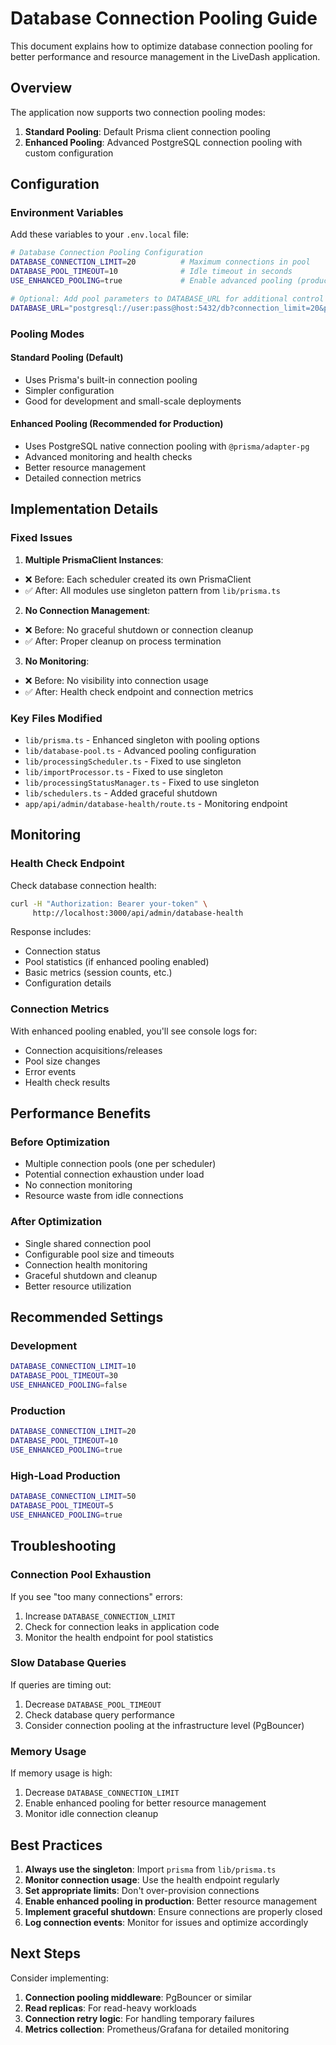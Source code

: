 # Database Connection Pooling Guide

This document explains how to optimize database connection pooling for better performance and resource management in the LiveDash application.

## Overview

The application now supports two connection pooling modes:

1.  **Standard Pooling**: Default Prisma client connection pooling
2.  **Enhanced Pooling**: Advanced PostgreSQL connection pooling with custom configuration

## Configuration

### Environment Variables

Add these variables to your `.env.local` file:

```bash
# Database Connection Pooling Configuration
DATABASE_CONNECTION_LIMIT=20          # Maximum connections in pool
DATABASE_POOL_TIMEOUT=10              # Idle timeout in seconds
USE_ENHANCED_POOLING=true             # Enable advanced pooling (production recommended)

# Optional: Add pool parameters to DATABASE_URL for additional control
DATABASE_URL="postgresql://user:pass@host:5432/db?connection_limit=20&pool_timeout=10"
```

### Pooling Modes

#### Standard Pooling (Default)

-   Uses Prisma's built-in connection pooling
-   Simpler configuration
-   Good for development and small-scale deployments

#### Enhanced Pooling (Recommended for Production)

-   Uses PostgreSQL native connection pooling with `@prisma/adapter-pg`
-   Advanced monitoring and health checks
-   Better resource management
-   Detailed connection metrics

## Implementation Details

### Fixed Issues

1.  **Multiple PrismaClient Instances**:
   -   ❌ Before: Each scheduler created its own PrismaClient
   -   ✅ After: All modules use singleton pattern from `lib/prisma.ts`

2.  **No Connection Management**:
   -   ❌ Before: No graceful shutdown or connection cleanup
   -   ✅ After: Proper cleanup on process termination

3.  **No Monitoring**:
   -   ❌ Before: No visibility into connection usage
   -   ✅ After: Health check endpoint and connection metrics

### Key Files Modified

-   `lib/prisma.ts` - Enhanced singleton with pooling options
-   `lib/database-pool.ts` - Advanced pooling configuration
-   `lib/processingScheduler.ts` - Fixed to use singleton
-   `lib/importProcessor.ts` - Fixed to use singleton
-   `lib/processingStatusManager.ts` - Fixed to use singleton
-   `lib/schedulers.ts` - Added graceful shutdown
-   `app/api/admin/database-health/route.ts` - Monitoring endpoint

## Monitoring

### Health Check Endpoint

Check database connection health:

```bash
curl -H "Authorization: Bearer your-token" \
     http://localhost:3000/api/admin/database-health
```

Response includes:

-   Connection status
-   Pool statistics (if enhanced pooling enabled)
-   Basic metrics (session counts, etc.)
-   Configuration details

### Connection Metrics

With enhanced pooling enabled, you'll see console logs for:

-   Connection acquisitions/releases
-   Pool size changes
-   Error events
-   Health check results

## Performance Benefits

### Before Optimization

-   Multiple connection pools (one per scheduler)
-   Potential connection exhaustion under load
-   No connection monitoring
-   Resource waste from idle connections

### After Optimization

-   Single shared connection pool
-   Configurable pool size and timeouts
-   Connection health monitoring
-   Graceful shutdown and cleanup
-   Better resource utilization

## Recommended Settings

### Development

```bash
DATABASE_CONNECTION_LIMIT=10
DATABASE_POOL_TIMEOUT=30
USE_ENHANCED_POOLING=false
```

### Production

```bash
DATABASE_CONNECTION_LIMIT=20
DATABASE_POOL_TIMEOUT=10
USE_ENHANCED_POOLING=true
```

### High-Load Production

```bash
DATABASE_CONNECTION_LIMIT=50
DATABASE_POOL_TIMEOUT=5
USE_ENHANCED_POOLING=true
```

## Troubleshooting

### Connection Pool Exhaustion

If you see "too many connections" errors:

1.  Increase `DATABASE_CONNECTION_LIMIT`
2.  Check for connection leaks in application code
3.  Monitor the health endpoint for pool statistics

### Slow Database Queries

If queries are timing out:

1.  Decrease `DATABASE_POOL_TIMEOUT`
2.  Check database query performance
3.  Consider connection pooling at the infrastructure level (PgBouncer)

### Memory Usage

If memory usage is high:

1.  Decrease `DATABASE_CONNECTION_LIMIT`
2.  Enable enhanced pooling for better resource management
3.  Monitor idle connection cleanup

## Best Practices

1.  **Always use the singleton**: Import `prisma` from `lib/prisma.ts`
2.  **Monitor connection usage**: Use the health endpoint regularly
3.  **Set appropriate limits**: Don't over-provision connections
4.  **Enable enhanced pooling in production**: Better resource management
5.  **Implement graceful shutdown**: Ensure connections are properly closed
6.  **Log connection events**: Monitor for issues and optimize accordingly

## Next Steps

Consider implementing:

1.  **Connection pooling middleware**: PgBouncer or similar
2.  **Read replicas**: For read-heavy workloads
3.  **Connection retry logic**: For handling temporary failures
4.  **Metrics collection**: Prometheus/Grafana for detailed monitoring
